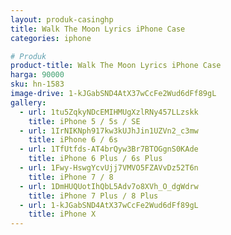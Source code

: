 ```yaml
---
layout: produk-casinghp
title: Walk The Moon Lyrics iPhone Case
categories: iphone

# Produk
product-title: Walk The Moon Lyrics iPhone Case
harga: 90000
sku: hn-1583
image-drive: 1-kJGabSND4AtX37wCcFe2Wud6dFf89gL
gallery:
  - url: 1tu5ZqkyNDcEMIHMUgXzlRNy457LLzskk
    title: iPhone 5 / 5s / SE
  - url: 1IrNIKNph917kw3kUJhJin1UZVn2_c3mw
    title: iPhone 6 / 6s
  - url: 1TfUtfds-AT4brQyw3Br7BTOGgnS0KAde
    title: iPhone 6 Plus / 6s Plus
  - url: 1Fwy-HswgYcvUjj7VMVO5FZAVvDz52T6n
    title: iPhone 7 / 8
  - url: 1DmHUQUotIhQbL5Adv7o8XVh_O_dgWdrw
    title: iPhone 7 Plus / 8 Plus
  - url: 1-kJGabSND4AtX37wCcFe2Wud6dFf89gL
    title: iPhone X
---
```


